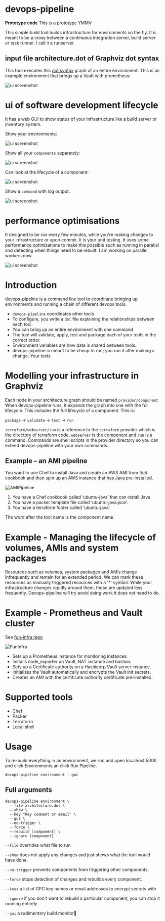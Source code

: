 # devops-pipeline

**Prototype code** This is a prototype YMMV

This simple build tool builds infrastructure for environments on the fly. It is meant to be a cross between a continuous integration server, build server or task runner. I call it a runserver.

## input file architecture.dot of Graphviz dot syntax

This tool executes this [dot syntax](https://en.wikipedia.org/wiki/DOT_(graph_description_language)) graph of an entire environment. This is an example environment that brings up a Vault with prometheus:

![ui screenshot](docs/architecture.png)

# ui of software development lifecycle

It has a web GUI to show status of your infrastructure like a build server or inventory system.

Show your environments:

![ui screenshot](docs/environments-view.png)

Show all your `components` separately:

![ui screenshot](docs/components-view.png)

Can look at the lifecycle of a component:

![ui screenshot](docs/component-view.png)

Show a `command` with log output.

![ui screenshot](docs/command-view.png)

# performance optimisations

It designed to be ran every few minutes, while you're making changes to your infrastructure or upon commit. It is your unit testing. It uses some performance optimizations to make this possible such as running in parallel and detecting when things need to be rebuilt. I am working on parallel workers now.

![ui screenshot](docs/parallel-components.png)

# Introduction

devops-pipeline is a command line tool to coordinate bringing up environments and running a chain of different devops tools.

* `devops-pipeline` coordinates other tools
* To configure, you write a `dot` file explaining the relationships between each tool.
* You can bring up an entire environment with one command
* The tool will validate, apply, test and package each of your tools in the correct order.
* Environment variables are how data is shared between tools.
* devops-pipeline is meant to be cheap to run; you run it after making a change. Your tests




# Modelling your infrastructure in Graphviz

Each node in your architecture graph should be named `provider/component` When devops-pipeline runs, it expands the graph into one with the full lifecycle. This includes the full lifecycle of a component. This is:

`package` -> `validate` -> `test` -> `run`

`terraform/webserver/run` is a reference to the `terraform` provider which is the directory of terraform code.  `webserver` is the component and `run` is a command. Commands are shell scripts in the provider directory so you can extend devops-pipeline with your own commands.

## Example – an AMI pipeline

You want to use Chef to install Java and create an AWS AMI from that cookbook and then spin up an AWS instance that has Java pre-installed.

![AMIPipeline](/docs/example-01.png)

1. You have a Chef cookbook called ‘ubuntu-java’ that can install Java
2. You have a packer template file called ‘ubuntu-java.json’.
3. You have a terraform folder called ‘ubuntu-java’.

The word after the tool name is the component name.

# Example - Managing the lifecycle of volumes, AMIs and system packages


Resources such as volumes, system packages and AMIs change infrequently and remain for an extended period. We can mark these resources as manually triggered resources with a '*' symbol. While your infrastructure changes rapidly around them, these are updated less frequently. Devops-pipeline will try avoid doing work it does not need to do.

# Example - Prometheus and Vault cluster

See [fun-infra repo](https://github.com/samsquire/fun-infra)

![FunInfra](/docs/example-02.png)

* Sets up a Prometheus instance for monitoring instances.
* Installs node_exporter on Vault, NAT instance and bastion.
* Sets up a Certificate authority on a Hashicorp Vault server instance.
* Initializes the Vault automatically and encrypts the Vault init secrets.
* Creates an AMI with the certificate authority certificate pre-installed.

# Supported tools

* Chef
* Packer
* Terraform
* Local shell

# Usage

To re-build everything in an environment, we run and open localhost:5000 and click Environments an click Run Pipeline.
```
devops-pipeline environment --gui
```


## Full arguments

```
devops-pipeline environment \
  --file architecture.dot \
  –-show \
  --key "Key comment or email" \
  –-gui \
  --no-trigger \
  --force \
  –-rebuild [component] \
  --ignore [component]
  ```

`--file` overrides what file to run

`--show` does not apply any changes and just shows what the tool would have done.

`--no-trigger` prevents components from triggering other components.

`--force` stops detection of changes and rebuilds every component.

`--keys` a list of GPG key names or email addresses to encrypt secrets with

`--ignore` if you don't want to rebuild a particular component, you can stop it running entirely

`--gui` a rudimentary build monitor
